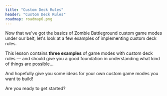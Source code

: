 ```yaml
---
title: "Custom Deck Rules"
header: "Custom Deck Rules"
roadmap: roadmap6.png
---
```


Now that we've got the basics of Zombie Battleground custom game modes under our belt, let's look at a few examples of implementing custom deck rules.

This lesson contains **three examples** of game modes with custom deck rules — and should give you a good foundation in understanding what kind of things are possible... 

And hopefully give you some ideas for your own custom game modes you want to build!

Are you ready to get started?
